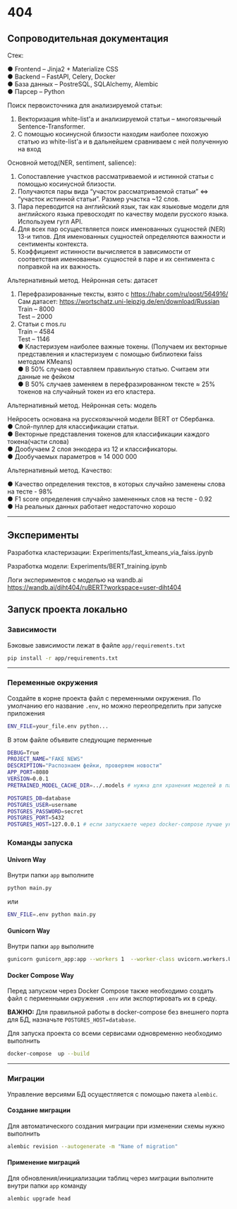 # 404

## Сопроводительная документация<br>

Стек:

&#9679;   Frontend – Jinja2 + Materialize CSS<br>
&#9679;   Backend – FastAPI, Celery, Docker<br>
&#9679;   База данных – PostreSQL, SQLAlchemy, Alembic<br>
&#9679;   Парсер – Python<br>

Поиск первоисточника для анализируемой статьи:

1.   Векторизация white-list'а и анализируемой статьи – многоязычный Sentence-Transformer.
2.   С помощью косинусной близости находим наиболее похожую статью из white-list'а и в дальнейшем сравниваем с ней полученную на вход

Основной метод(NER, sentiment, salience):

1.   Сопоставление участков рассматриваемой и истинной статьи с помощью косинусной близости.
2.   Получаются пары вида “участок рассматриваемой статьи” ⇔ “участок истинной статьи”. Размер участка ~12 слов.
3.   Пара переводится на английский язык, так как языковые модели для английского языка превосходят по качеству модели русского языка. Используем гугл API.
4.   Для всех пар осуществляется поиск именованных сущностей (NER) 13-и типов. Для именованных сущностей определяются важности и сентименты контекста.
5.   Коэффициент истинности вычисляется в зависимости от соответствия именованных сущностей в паре и их сентимента с поправкой на их важность.


Альтернативный метод. Нейронная сеть: датасет

1.   Перефразированные тексты, взято с https://habr.com/ru/post/564916/ <br>
Сам датасет: https://wortschatz.uni-leipzig.de/en/download/Russian <br>
Train – 8000<br>
Test – 2000
2.   Статьи с mos.ru<br> 
Train – 4584<br>
Test – 1146<br>
&#9679;   Кластеризуем наиболее важные токены. (Получаем их векторные представления и кластеризуем с помощью библиотеки faiss методом KMeans)<br>
&#9679;   В 50% случаев оставляем правильную статью. Считаем эти данные не фейком<br>
&#9679;   В 50% случаев заменяем в перефразированном тексте ≈ 25% токенов на случайный токен из его кластера.


Альтернативный метод. Нейронная сеть: модель

Нейросеть основана на русскоязычной модели BERT от Сбербанка.<br>
&#9679;   Слой-пуллер для классификации статьи.<br>
&#9679;   Векторные представления токенов для классификации каждого токена(части слова)<br>
&#9679;   Дообучаем 2 слоя энкодера из 12 и классификаторы.<br>
&#9679;   Дообучаемых параметров ≈ 14 000 000<br>


Альтернативный метод. Качество:

&#9679;   Качество определения текстов, в которых случайно заменены слова на тесте - 98%<br>
&#9679;   F1 score определения случайно замененных слов на тесте - 0.92<br>
&#9679;   На реальных данных работает недостаточно хорошо<br>



----
## Эксперименты

Разработка кластеризации:
Experiments/fast_kmeans_via_faiss.ipynb

Разработка модели:
Experiments/BERT_training.ipynb

Логи экспериментов с моделью на wandb.ai
https://wandb.ai/diht404/ruBERT?workspace=user-diht404


## Запуск проекта локально

### Зависимости

Бэковые зависимости лежат в файле `app/requirements.txt`

```bash
pip install -r app/requirements.txt

```

---
### Переменные окружения

Создайте в корне проекта файл с переменными окружения. 
По умолчанию его название `.env`, но можно переопределить при запуске 
приложения 
```bash
ENV_FILE=your_file.env python...
```
В этом файле объявите следующие перменные
```bash
DEBUG=True 
PROJECT_NAME="FAKE NEWS"
DESCRIPTION="Распознаем фейки, проверяем новости"
APP_PORT=8080 
VERSION=0.0.1
PRETRAINED_MODEL_CACHE_DIR=../.models # нужна для хранения моделей в папке проекта

POSTGRES_DB=database
POSTGRES_USER=username
POSTGRES_PASSWORD=secret
POSTGRES_PORT=5432
POSTGRES_HOST=127.0.0.1 # если запускаете через docker-compose лучше указать название сервиса
```

### Команды запуска

#### Univorn Way

Внутри папки `app` выполните 

```bash
python main.py
```
 или 
```bash
ENV_FILE=.env python main.py
```

#### Gunicorn Way 

Внутри папки `app` выполните 
```bash
gunicorn gunicorn_app:app --workers 1  --worker-class uvicorn.workers.UvicornWorker --bind 0.0.0.:8080
```


#### Docker Compose Way 

Перед запуском через Docker Compose также необходимо создать файл с перменными 
окружения `.env` или экспортировать их в среду. 

**ВАЖНО:** Для правильной работы в docker-compose без внешнего порта для БД, 
назначьте `POSTGRES_HOST=database`.

Для запуска проекта со всеми сервисами одновременно необходимо выполнить

```bash
docker-compose  up --build
```

---
### Миграции

Управление версиями БД осущестляется с помощью пакета `alembic`. 
#### Создание миграции
Для автоматического создания миграции при изменении схемы
нужно выполнить
```bash
alembic revision --autogenerate -m "Name of migration"
```
#### Применение миграций
Для обновления/инициализации таблиц через миграции выполните 
внутри папки `app` команду
```bash
alembic upgrade head
```

